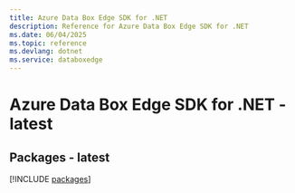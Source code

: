 ```yaml
---
title: Azure Data Box Edge SDK for .NET
description: Reference for Azure Data Box Edge SDK for .NET
ms.date: 06/04/2025
ms.topic: reference
ms.devlang: dotnet
ms.service: databoxedge
---
```

# Azure Data Box Edge SDK for .NET - latest
## Packages - latest
[!INCLUDE [packages](data-box-edge-index.md)]
